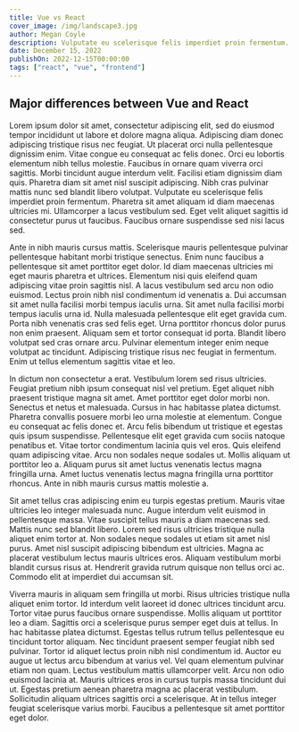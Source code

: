 ```yaml
---
title: Vue vs React
cover_image: /img/landscape3.jpg
author: Megan Coyle
description: Vulputate eu scelerisque felis imperdiet proin fermentum. Pharetra sit amet aliquam id diam maecenas ultricies mi. Ullamcorper a lacus vestibulum sed. Eget velit aliquet sagittis id consectetur purus ut faucibus. Faucibus ornare suspendisse sed nisi lacus sed.
date: December 15, 2022
publishOn: 2022-12-15T00:00:00
tags: ["react", "vue", "frontend"]
---
```


## Major differences between Vue and React

Lorem ipsum dolor sit amet, consectetur adipiscing elit, sed do eiusmod tempor incididunt ut labore et dolore magna aliqua. Adipiscing diam donec adipiscing tristique risus nec feugiat. Ut placerat orci nulla pellentesque dignissim enim. Vitae congue eu consequat ac felis donec. Orci eu lobortis elementum nibh tellus molestie. Faucibus in ornare quam viverra orci sagittis. Morbi tincidunt augue interdum velit. Facilisi etiam dignissim diam quis. Pharetra diam sit amet nisl suscipit adipiscing. Nibh cras pulvinar mattis nunc sed blandit libero volutpat. Vulputate eu scelerisque felis imperdiet proin fermentum. Pharetra sit amet aliquam id diam maecenas ultricies mi. Ullamcorper a lacus vestibulum sed. Eget velit aliquet sagittis id consectetur purus ut faucibus. Faucibus ornare suspendisse sed nisi lacus sed.

Ante in nibh mauris cursus mattis. Scelerisque mauris pellentesque pulvinar pellentesque habitant morbi tristique senectus. Enim nunc faucibus a pellentesque sit amet porttitor eget dolor. Id diam maecenas ultricies mi eget mauris pharetra et ultrices. Elementum nisi quis eleifend quam adipiscing vitae proin sagittis nisl. A lacus vestibulum sed arcu non odio euismod. Lectus proin nibh nisl condimentum id venenatis a. Dui accumsan sit amet nulla facilisi morbi tempus iaculis urna. Sit amet nulla facilisi morbi tempus iaculis urna id. Nulla malesuada pellentesque elit eget gravida cum. Porta nibh venenatis cras sed felis eget. Urna porttitor rhoncus dolor purus non enim praesent. Aliquam sem et tortor consequat id porta. Blandit libero volutpat sed cras ornare arcu. Pulvinar elementum integer enim neque volutpat ac tincidunt. Adipiscing tristique risus nec feugiat in fermentum. Enim ut tellus elementum sagittis vitae et leo.

In dictum non consectetur a erat. Vestibulum lorem sed risus ultricies. Feugiat pretium nibh ipsum consequat nisl vel pretium. Eget aliquet nibh praesent tristique magna sit amet. Amet porttitor eget dolor morbi non. Senectus et netus et malesuada. Cursus in hac habitasse platea dictumst. Pharetra convallis posuere morbi leo urna molestie at elementum. Congue eu consequat ac felis donec et. Arcu felis bibendum ut tristique et egestas quis ipsum suspendisse. Pellentesque elit eget gravida cum sociis natoque penatibus et. Vitae tortor condimentum lacinia quis vel eros. Quis eleifend quam adipiscing vitae. Arcu non sodales neque sodales ut. Mollis aliquam ut porttitor leo a. Aliquam purus sit amet luctus venenatis lectus magna fringilla urna. Amet luctus venenatis lectus magna fringilla urna porttitor rhoncus. Ante in nibh mauris cursus mattis molestie a.

Sit amet tellus cras adipiscing enim eu turpis egestas pretium. Mauris vitae ultricies leo integer malesuada nunc. Augue interdum velit euismod in pellentesque massa. Vitae suscipit tellus mauris a diam maecenas sed. Mattis nunc sed blandit libero. Lorem sed risus ultricies tristique nulla aliquet enim tortor at. Non sodales neque sodales ut etiam sit amet nisl purus. Amet nisl suscipit adipiscing bibendum est ultricies. Magna ac placerat vestibulum lectus mauris ultrices eros. Aliquam vestibulum morbi blandit cursus risus at. Hendrerit gravida rutrum quisque non tellus orci ac. Commodo elit at imperdiet dui accumsan sit.

Viverra mauris in aliquam sem fringilla ut morbi. Risus ultricies tristique nulla aliquet enim tortor. Id interdum velit laoreet id donec ultrices tincidunt arcu. Tortor vitae purus faucibus ornare suspendisse. Mollis aliquam ut porttitor leo a diam. Sagittis orci a scelerisque purus semper eget duis at tellus. In hac habitasse platea dictumst. Egestas tellus rutrum tellus pellentesque eu tincidunt tortor aliquam. Nec tincidunt praesent semper feugiat nibh sed pulvinar. Tortor id aliquet lectus proin nibh nisl condimentum id. Auctor eu augue ut lectus arcu bibendum at varius vel. Vel quam elementum pulvinar etiam non quam. Lectus vestibulum mattis ullamcorper velit. Arcu non odio euismod lacinia at. Mauris ultrices eros in cursus turpis massa tincidunt dui ut. Egestas pretium aenean pharetra magna ac placerat vestibulum. Sollicitudin aliquam ultrices sagittis orci a scelerisque. At in tellus integer feugiat scelerisque varius morbi. Faucibus a pellentesque sit amet porttitor eget dolor.